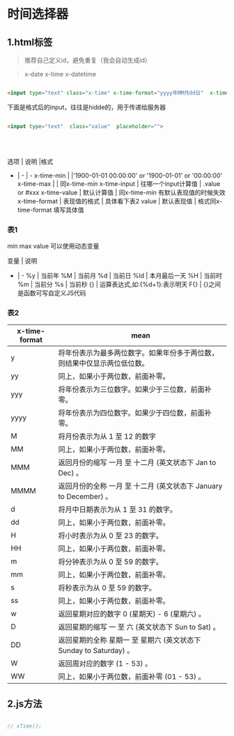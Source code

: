 # 时间选择器



## 1.html标签
> 推荐自己定义id，避免重复（我会自动生成id）


> x-date  x-time   x-datetime

````html

<input type="text" class="x-time" x-time-format="yyyy年MM月dd日"  x-time-max='2018-01-01'  x-time-min=""  x-time-input=".value" x-time-value="2017-%M-{%d+2}"/>

````


下面是格式后的input，往往是hidde的，用于传递给服务器
````html

<input type="text"  class="value"  placeholder="">
````



<br>
<br>


选项 | 说明 |格式
- | - | -
x-time-min | |'1900-01-01 00:00:00'  or  '1900-01-01' or '00:00:00'
x-time-max | | 同x-time-min
x-time-input | 往哪一个input计算值 | .value   or  #xxx
x-time-value | 默认计算值 | 同x-time-min  有默认表现值的时候失效
x-time-format | 表现值的格式 |   具体看下表2
value | 默认表现值 | 格式同x-time-format  填写具体值



### 表1

min  max  value  可以使用动态变量

变量 | 说明 
- | -
%y	| 当前年
%M	| 当前月
%d	| 当前日
%ld	| 本月最后一天
%H	| 当前时
%m	| 当前分
%s	| 当前秒
{}	| 运算表达式,如:{%d+1}:表示明天
F{} | 	{}之间是函数可写自定义JS代码


### 表2
x-time-format | mean
-| - 
y	| 将年份表示为最多两位数字。如果年份多于两位数，则结果中仅显示两位低位数。
yy	| 同上，如果小于两位数，前面补零。
yyy	| 将年份表示为三位数字。如果少于三位数，前面补零。
yyyy|	将年份表示为四位数字。如果少于四位数，前面补零。
M	| 将月份表示为从 1 至 12 的数字
MM	| 同上，如果小于两位数，前面补零。
MMM	| 返回月份的缩写 一月 至 十二月 (英文状态下 Jan to Dec) 。
MMMM| 	返回月份的全称 一月 至 十二月 (英文状态下 January to December) 。
d	| 将月中日期表示为从 1 至 31 的数字。
dd	| 同上，如果小于两位数，前面补零。
H	| 将小时表示为从 0 至 23 的数字。
HH	| 同上，如果小于两位数，前面补零。
m	| 将分钟表示为从 0 至 59 的数字。
mm	| 同上，如果小于两位数，前面补零。
s	| 将秒表示为从 0 至 59 的数字。
ss	| 同上，如果小于两位数，前面补零。
w	| 返回星期对应的数字 0 (星期天) - 6 (星期六) 。
D	| 返回星期的缩写 一 至 六 (英文状态下 Sun to Sat) 。
DD	| 返回星期的全称 星期一 至 星期六 (英文状态下 Sunday to Saturday) 。
W	| 返回周对应的数字 (1 - 53) 。
WW	| 同上，如果小于两位数，前面补零 (01 - 53) 。




## 2.js方法




````js

// xTime();


````


